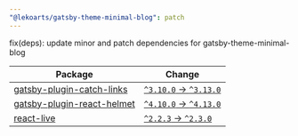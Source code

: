 ```yaml
---
"@lekoarts/gatsby-theme-minimal-blog": patch
---
```


fix(deps): update minor and patch dependencies for gatsby-theme-minimal-blog

| Package | Change |
|---|---|
| [gatsby-plugin-catch-links](https://togithub.com/gatsbyjs/gatsby) | [`^3.10.0` -> `^3.13.0`](https://renovatebot.com/diffs/npm/gatsby-plugin-catch-links/3.13.0/3.13.0) |
| [gatsby-plugin-react-helmet](https://togithub.com/gatsbyjs/gatsby) | [`^4.10.0` -> `^4.13.0`](https://renovatebot.com/diffs/npm/gatsby-plugin-react-helmet/4.13.0/4.13.0) |
| [react-live](https://togithub.com/philpl/react-live) | [`^2.2.3` -> `^2.3.0`](https://renovatebot.com/diffs/npm/react-live/2.2.3/2.3.0) |
